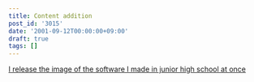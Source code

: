 ```yaml
---
title: Content addition
post_id: '3015'
date: '2001-09-12T00:00:00+09:00'
draft: true
tags: []
---
```


[I release the image of the software I made in junior high school at once](/category/products/apps/page/2)
